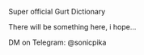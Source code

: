 Super official Gurt Dictionary

There will be something here, i hope...

DM on Telegram: @sonicpika
